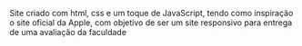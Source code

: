 Site criado com html, css e um toque de JavaScript, tendo como inspiração o site oficial da Apple, com objetivo de ser um site responsivo para entrega de uma avaliação da faculdade
